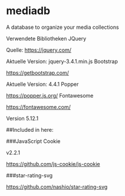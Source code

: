 # mediadb
A database to organize your media collections


Verwendete Bibliotheken
JQuery

Quelle: https://jquery.com/

Aktuelle Version: jquery-3.4.1.min.js
Bootstrap

https://getbootstrap.com/

Aktuelle Version: 4.4.1
Popper

https://popper.js.org/
Fontawesome

https://fontawesome.com/

Version 5.12.1

##Included in here:

###JavaScript Cookie 

v2.2.1

https://github.com/js-cookie/js-cookie
 
###star-rating-svg

https://github.com/nashio/star-rating-svg 
